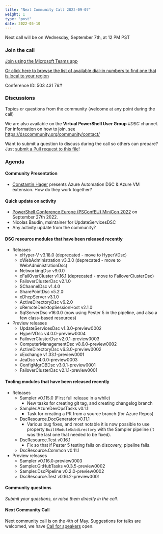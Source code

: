 ```yaml
---
title: "Next Community Call 2022-09-07"
weight: 1
type: "post"
date: 2022-05-10
---
```


Next call will be on Wednesday, September 7th, at 12 PM PST

### Join the call

[Join using the Microsoft Teams app](https://teams.microsoft.com/l/meetup-join/19%3ameeting_OTc2YThjZGQtNWE4Yi00NDQyLTk5NTktYWIwYjdhMGZjNDRl%40thread.v2/0?context=%7b%22Tid%22%3a%2272f988bf-86f1-41af-91ab-2d7cd011db47%22%2c%22Oid%22%3a%222fd83437-7fe6-4ee4-a109-828a19cb7bff%22%7d)

[Or click here to browse the list of available dial-in numbers to find one that is local to your region](https://dialin.teams.microsoft.com/8551f4c1-bea3-441a-8738-69aa517a91c5?id=50343176)

Conference ID:
503 431 76#

### Discussions

Topics or questions from the community (welcome at any point during the call)

We are also available on the **Virtual PowerShell User Group** _#DSC_ channel.
For information on how to join, see https://dsccommunity.org/community/contact/

Want to submit a question to discuss during the call so others can prepare?
Just [submit a Pull request to this file](https://github.com/dsccommunity/dsccommunity.org/edit/master/content/community_calls/next_call.en.md)!

### Agenda

#### Community Presentation

- [Constantin Hager](https://twitter.com/chagerCOC) presents Azure Automation DSC & Azure VM extension. How do they work together?

#### Quick update on activity

- [PowerShell Conference Europe (PSConfEU) MiniCon 2022](https://psconf.eu/psconfeu-minicon/)
  on September 27th 2022.
- Nicolas Baudin, maintainer for UpdateServicesDSC
- Any activity update from the community?

#### DSC resource modules that have been released recently

- Releases
  - xHyper-V v3.18.0 (deprecated - move to HyperVDsc)
  - xWebAdministration v3.3.0 (deprecated - move to WebAdministrationDsc)
  - NetworkingDsc v9.0.0
  - xFailOverCluster v1.16.1 (deprecated - move to FailoverClusterDsc)
  - FailoverClusterDsc v2.1.0
  - SChannelDsc v1.4.0
  - SharePointDsc v5.2.0
  - xDhcpServer v3.1.0
  - ActiveDirectoryDsc v6.2.0
  - xRemoteDesktopSessionHost v2.1.0
  - SqlServerDsc v16.0.0 (now using Pester 5 in the pipeline, and also
    a few class-based resources)
- Preview releases
  - UpdateServicesDsc v1.3.0-preview0002
  - HyperVDsc v4.0.0-preview0004
  - FailoverClusterDsc v2.0.1-preview0003
  - ComputerManagementDsc v8.6.0-preview0002
  - ActiveDirectoryDsc v6.3.0-preview0002
  - xExchange v1.33.1-preview0001
  - JeaDsc v4.0.0-preview0003
  - ConfigMgrCBDsc v3.0.1-preview0001
  - FailoverClusterDsc v2.1.1-preview0001

#### Tooling modules that have been released recently

- Releases
  - Sampler v0.115.0 (First full release in a while)
    - New tasks for creating git tag, and creating changelog branch
  - Sampler.AzureDevOpsTasks v0.1.1
    - Task for creating a PR from a source branch (for Azure Repos)
  - DscResource.DocGenerator v0.11.1
    - Various bug fixes, and most notable it is now possible to use property
      `BuiltModuleSubdirectory` with the Sampler pipeline (it was the last
      one that needed to be fixed).
  - DscResource.Test v0.16.1
    - Fix so that if Pester 5 testing fails on discovery, pipeline fails.
  - DscResource.Common v0.11.1
- Preview releases
  - Sampler v0.116.0-preview0003
  - Sampler.GitHubTasks v0.3.5-preview0002
  - Sampler.DscPipeline v0.2.0-preview0002
  - DscResource.Test v0.16.2-preview0001

#### Community questions

_Submit your questions, or raise them directly in the call._

#### Next Community Call

Next community call is on the 4th of May.
Suggestions for talks are welcomed, we have [Call for speakers](https://sessionize.com/dsc-community)
open.
